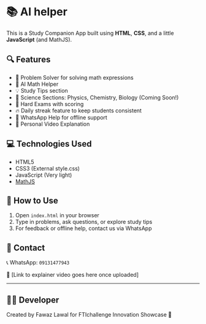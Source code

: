 # 📚 AI helper

This is a Study Companion App built using **HTML**, **CSS**, and a little **JavaScript** (and MathJS).

## 🔍 Features
- 📐 Problem Solver for solving math expressions
- 🧠 AI Math Helper
- 💡 Study Tips section
- 🧪 Science Sections: Physics, Chemistry, Biology (Coming Soon!)
- 📝 Hard Exams with scoring
- 🔥 Daily streak feature to keep students consistent
- 📲 WhatsApp Help for offline support
- 🎥 Personal Video Explanation

## 💻 Technologies Used
- HTML5
- CSS3 (External style.css)
- JavaScript (Very light)
- [MathJS](https://mathjs.org/)

## 📎 How to Use
1. Open `index.html` in your browser
2. Type in problems, ask questions, or explore study tips
3. For feedback or offline help, contact us via WhatsApp

## 📱 Contact
📞 WhatsApp: `09131477943`

🎥 [Link to explainer video goes here once uploaded]

---

## 👨‍💻 Developer
Created by Fawaz Lawal for FTIchallenge Innovation Showcase 🎉
